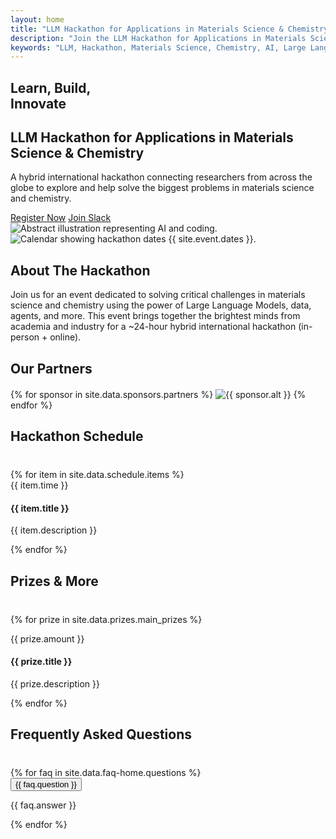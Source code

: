 ```yaml
---
layout: home
title: "LLM Hackathon for Applications in Materials Science & Chemistry"
description: "Join the LLM Hackathon for Applications in Materials Science & Chemistry. A 48-hour hybrid international hackathon to innovate with Large Language Models."
keywords: "LLM, Hackathon, Materials Science, Chemistry, AI, Large Language Models, Innovation, Hybrid Hackathon, Online Hackathon, In-person Hackathon"
---
```


<section id="home" class="hero">
    <div class="hero-content">
        <div class="hero-text">
            <h1><span id="first-line">Learn, Build,</span><br><span id="second-line">Innovate</span></h1>
            <h2>LLM Hackathon for <span>Applications in Materials Science & Chemistry</span></h2>
            <p class="tagline">A hybrid international hackathon connecting researchers from across the globe to
                explore and help solve the biggest problems in materials science and chemistry.</p>
            <a target="_blank" rel="noopener" href="{{ site.links.registration }}" class="cta-button-large">Register
                Now</a>
            <a rel="noopener noreferrer" href="{{ site.links.slack }}" target="_blank"
                class="secondary-cta">Join Slack</a>
        </div>
        <div class="hero-image">
            <img src="{{ '/assets/images/hero-image.png' | relative_url }}" alt="Abstract illustration representing AI and coding.">
        </div>
    </div>
</section>

<section id="about" class="about-section">
    <div class="about-image">
        <img src="{{ '/assets/images/date-calendar.png' | relative_url }}"
            alt="Calendar showing hackathon dates {{ site.event.dates }}.">
    </div>
    <div class="about-content">
        <h2>About The <span>Hackathon</span></h2>
        <p>Join us for an event dedicated to solving critical challenges in materials science and chemistry
            using the power of Large Language Models, data, agents, and more. This event brings together the
            brightest minds from
            academia and industry for a ~24-hour hybrid international hackathon (in-person + online).</p>
        <div id="countdown" class="countdown-timer"></div>
    </div>
</section>

<section id="sponsors" class="sponsors-section">
    <h2 style="margin-bottom:20px;">Our <span>Partners</span></h2>
    <div class="sponsor-logos">
        {% for sponsor in site.data.sponsors.partners %}
        <img src="{{ sponsor.logo | relative_url }}" alt="{{ sponsor.alt }}"{% if sponsor.url and sponsor.url != '#' %} onclick="window.open('{{ sponsor.url }}', '_blank')" style="cursor: pointer;"{% endif %}>
        {% endfor %}
    </div>
</section>

<section id="schedule" class="schedule-section">
    <h2 style="margin-bottom:40px;">Hackathon <span>Schedule</span></h2>
    <div class="schedule-timeline">
        {% for item in site.data.schedule.items %}
        <div class="schedule-item">
            <div class="schedule-time">{{ item.time }}</div>
            <div class="schedule-details">
                <h4>{{ item.title }}</h4>
                <p>{{ item.description }}</p>
            </div>
        </div>
        {% endfor %}
    </div>
</section>

<section id="prizes" class="prizes-section">
    <h2 style="margin-bottom:40px;">Prizes <span>& More</span></h2>
    <div class="prize-grid">
        {% for prize in site.data.prizes.main_prizes %}
        <div class="prize-card">
            <p class="amount">{{ prize.amount }}</p>
            <h4>{{ prize.title }}</h4>
            <p>{{ prize.description }}</p>
        </div>
        {% endfor %}
    </div>
</section>

<section id="faq" class="faq-section-home">
    <h2 style="margin-bottom:40px;">Frequently Asked <span>Questions</span></h2>
    {% for faq in site.data.faq-home.questions %}
    <div class="faq-item">
        <button class="faq-question">{{ faq.question }}</button>
        <div class="faq-answer">
            <p>{{ faq.answer }}</p>
        </div>
    </div>
    {% endfor %}
</section>

